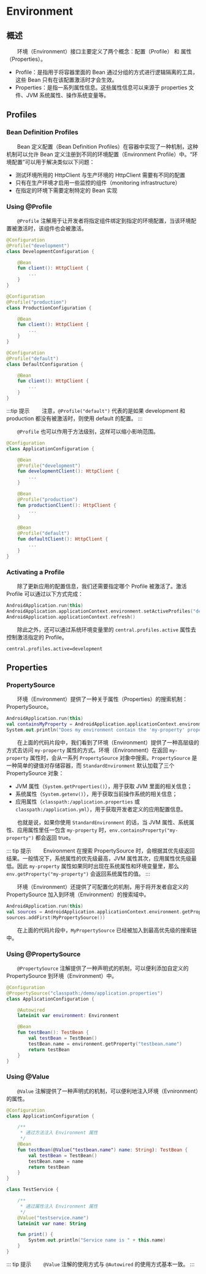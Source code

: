# Environment
## 概述
&emsp;&emsp;环境（Environment）接口主要定义了两个概念：配置（Profile） 和 属性（Properties）。

- Profile：是指用于将容器里面的 Bean 通过分组的方式进行逻辑隔离的工具，这些 Bean 只有在该配置激活时才会生效。
- Properties：是指一系列属性信息。这些属性信息可以来源于 properties 文件、JVM 系统属性、操作系统变量等。

## Profiles
### Bean Definition Profiles
&emsp;&emsp;Bean 定义配置（Bean Definition Profiles）在容器中实现了一种机制，这种机制可以允许 Bean 定义注册到不同的环境配置（Environment Profile）中。“环境配置”可以用于解决类似以下问题：

- 测试环境所用的 HttpClient 与生产环境的 HttpClient 需要有不同的配置
- 只有在生产环境才启用一些监控的组件（monitoring infrastructure）
- 在指定的环境下需要定制特定的 Bean 实现

### Using @Profile
&emsp;&emsp;`@Profile` 注解用于让开发者将指定组件绑定到指定的环境配置，当该环境配置被激活时，该组件也会被激活。

```kotlin
@Configuration
@Profile("development")
class DevelopmentConfiguration {

    @Bean
    fun client(): HttpClient {
        ...
    }
}

@Configuration
@Profile("production")
class ProductionConfiguration {

    @Bean
    fun client(): HttpClient {
        ...
    }
}

@Configuration
@Profile("default")
class DefaultConfiguration {

    @Bean
    fun client(): HttpClient {
        ...
    }
}
```

:::tip 提示
&emsp;&emsp;注意，`@Profile("default")` 代表的是如果 development 和 production 都没有被激活时，则使用 default 的配置。
:::

&emsp;&emsp;`@Profile` 也可以作用于方法级别，这样可以缩小影响范围。


```kotlin
@Configuration
class ApplicationConfiguration {

    @Bean
    @Profile("development")
    fun developmentClient(): HttpClient {
        ...
    }

    @Bean
    @Profile("production")
    fun productionClient(): HttpClient {
        ...
    }

    @Bean
    @Profile("default")
    fun defaultClient(): HttpClient {
        ...
    }
}
```

### Activating a Profile
&emsp;&emsp;除了更新应用的配置信息，我们还需要指定哪个 Profile 被激活了。激活 Profile 可以通过以下方式完成：

```kotlin
AndroidApplication.run(this)
AndroidApplication.applicationContext.environment.setActiveProfiles("development")
AndroidApplication.applicationContext.refresh()
```

&emsp;&emsp;除此之外，还可以通过系统环境变量里的 `central.profiles.active` 属性去控制激活指定的 Profile。

```properties
central.profiles.active=development
```

## Properties
### PropertySource
&emsp;&emsp;环境（Environment）提供了一种关于属性（Properties）的搜索机制：PropertySource。 

```kotlin
AndroidApplication.run(this)
val containsMyProperty = AndroidApplication.applicationContext.environment.containsProperty("my-property")
System.out.println("Does my environment contain the 'my-property' property? " + containsMyProperty)
```

&emsp;&emsp;在上面的代码片段中，我们看到了环境（Environment）提供了一种高层级的方式去访问 `my-property` 属性的方式。环境（Environment）在返回 `my-property` 属性时，会从一系列 `PropertySource` 对象中搜索。`PropertySource` 是一种简单的键值对存储容器，而 `StandardEnvironment` 默认加载了三个 PropertySource 对象：

- JVM 属性（`System.getProperties()`），用于获取 JVM 里面的相关信息；
- 系统属性（`System.getenv()`），用于获取当前操作系统的相关信息；
- 应用属性（`classpath:/application.properties` 或 `classpath:/application.yml`），用于获取开发者定义的应用配置信息。

&emsp;&emsp;也就是说，如果你使用 `StandardEnvironment` 的话，当 JVM 属性、系统属性、应用属性里任一包含 `my-property` 时，`env.containsProperty("my-property")` 都会返回 true。

::: tip 提示
&emsp;&emsp;Environment 在搜索 PropertySource 时，会根据其优先级返回结果。一般情况下，系统属性的优先级最高，JVM 属性其次，应用属性优先级最低。因此 `my-property` 属性如果同时出现在系统属性和环境变量里，那么 `env.getProperty("my-property")` 会返回系统属性的值。
:::

&emsp;&emsp;环境（Environment）还提供了可配置化的机制，用于将开发者自定义的 PropertySource 加入到环境（Environment）的搜索域中。

```kotlin
AndroidApplication.run(this)
val sources = AndroidApplication.applicationContext.environment.getPropertySources()
sources.addFirst(MyPropertySource())
```

&emsp;&emsp;在上面的代码片段中，`MyPropertySource` 已经被加入到最高优先级的搜索链中。

### Using @PropertySource
&emsp;&emsp;`@PropertySource` 注解提供了一种声明式的机制，可以便利添加自定义的 PropertySource 到环境（Environment）中。

```kotlin
@Configuration
@PropertySource("classpath:/demo/application.properties")
class ApplicationConfiguration {

    @Autowired
    lateinit var environment: Environment

    @Bean
    fun testBean(): TestBean {
        val testBean = TestBean()
        testBean.name = environment.getProperty("testbean.name")
        return testBean
    }
}
```

### Using @Value
&emsp;&emsp;`@Value` 注解提供了一种声明式的机制，可以便利地注入环境（Evnironment）的属性。

```kotlin
@Configuration
class ApplicationConfiguration {

    /**
     * 通过方法注入 Environment 属性
     */
    @Bean
    fun testBean(@Value("testbean.name") name: String): TestBean {
        val testBean = TestBean()
        testBean.name = name
        return testBean
    }
}

class TestService {

    /**
     * 通过属性注入 Environment 属性
     */
    @Value("testservice.name")
    lateinit var name: String

    fun print() {
        System.out.println("Service name is " + this.name)
    }
}
```

::: tip 提示
&emsp;&emsp;`@Value` 注解的使用方式与 `@Autowired` 的使用方式基本一致。
:::